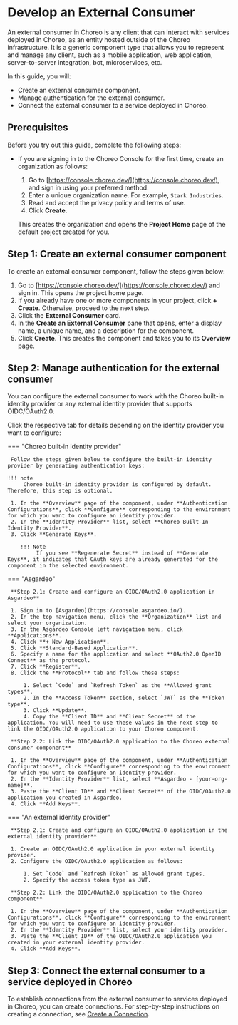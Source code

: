 # Develop an External Consumer

An external consumer in Choreo is any client that can interact with services deployed in Choreo, as an entity hosted outside of the Choreo infrastructure. It is a generic component type that allows you to represent and manage any client, such as a mobile application, web application, server-to-server integration, bot, microservices, etc.

In this guide, you will:

 - Create an external consumer component.
 - Manage authentication for the external consumer.
 - Connect the external consumer to a service deployed in Choreo.
 
## Prerequisites

Before you try out this guide, complete the following steps:

- If you are signing in to the Choreo Console for the first time, create an organization as follows:

    1. Go to [https://console.choreo.dev/](https://console.choreo.dev/), and sign in using your preferred method.
    2. Enter a unique organization name. For example, `Stark Industries`.
    3. Read and accept the privacy policy and terms of use.
    4. Click **Create**.

    This creates the organization and opens the **Project Home** page of the default project created for you.

## Step 1: Create an external consumer component
 
To create an external consumer component, follow the steps given below:

1. Go to [https://console.choreo.dev/](https://console.choreo.dev/) and sign in. This opens the project home page.
2. If you already have one or more components in your project, click **+ Create**. Otherwise, proceed to the next step.
3. Click the **External Consumer** card. 
4. In the **Create an External Consumer** pane that opens, enter a display name, a unique name, and a description for the component.
5. Click **Create**. This creates the component and takes you to its **Overview** page.
   
## Step 2: Manage authentication for the external consumer

You can configure the external consumer to work with the Choreo built-in identity provider or any external identity provider that supports OIDC/OAuth2.0.

Click the respective tab for details depending on the identity provider you want to configure: 

=== "Choreo built-in identity provider"

     Follow the steps given below to configure the built-in identity provider by generating authentication keys:

    !!! note
         Choreo built-in identity provider is configured by default. Therefore, this step is optional.

     1. In the **Overview** page of the component, under **Authentication Configurations**, click **Configure** corresponding to the environment for which you want to configure an identity provider.
     2. In the **Identity Provider** list, select **Choreo Built-In Identity Provider**.
     3. Click **Generate Keys**. 

        !!! Note
             If you see **Regenerate Secret** instead of **Generate Keys**, it indicates that OAuth keys are already generated for the component in the selected environment.

=== "Asgardeo"

     **Step 2.1: Create and configure an OIDC/OAuth2.0 application in Asgardeo**

     1. Sign in to [Asgardeo](https://console.asgardeo.io/).
     2. In the top navigation menu, click the **Organization** list and select your organization.
     3. In the Asgardeo Console left navigation menu, click **Applications**.
     4. Click **+ New Application**.
     5. Click **Standard-Based Application**.
     6. Specify a name for the application and select **OAuth2.0 OpenID Connect** as the protocol.
     7. Click **Register**.
     8. Click the **Protocol** tab and follow these steps:

         1. Select `Code` and `Refresh Token` as the **Allowed grant types**.
         2. In the **Access Token** section, select `JWT` as the **Token type**.
         3. Click **Update**. 
         4. Copy the **Client ID** and **Client Secret** of the application. You will need to use these values in the next step to link the OIDC/OAuth2.0 application to your Choreo component.

     **Step 2.2: Link the OIDC/OAuth2.0 application to the Choreo external consumer component**

     1. In the **Overview** page of the component, under **Authentication Configurations**, click **Configure** corresponding to the environment for which you want to configure an identity provider.
     2. In the **Identity Provider** list, select **Asgardeo - [your-org-name]**.
     3. Paste the **Client ID** and **Client Secret** of the OIDC/OAuth2.0 application you created in Asgardeo. 
     4. Click **Add Keys**.

=== "An external identity provider"

     **Step 2.1: Create and configure an OIDC/OAuth2.0 application in the external identity provider**

     1. Create an OIDC/OAuth2.0 application in your external identity provider.
     2. Configure the OIDC/OAuth2.0 application as follows:

         1. Set `Code` and `Refresh Token` as allowed grant types.
         2. Specify the access token type as JWT.

     **Step 2.2: Link the OIDC/OAuth2.0 application to the Choreo component**

     1. In the **Overview** page of the component, under **Authentication Configurations**, click **Configure** corresponding to the environment for which you want to configure an identity provider.
     2. In the **Identity Provider** list, select your identity provider.
     3. Paste the **Client ID** of the OIDC/OAuth2.0 application you created in your external identity provider.
     4. Click **Add Keys**.

## Step 3: Connect the external consumer to a service deployed in Choreo 

To establish connections from the external consumer to services deployed in Choreo, you can create connections. For step-by-step instructions on creating a connection, see [Create a Connection](./sharing-and-reusing/create-a-connection.md).
